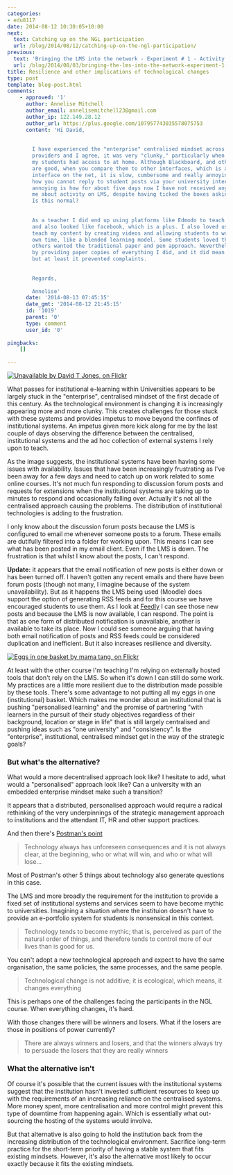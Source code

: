 ```yaml
---
categories:
- edu8117
date: 2014-08-12 10:30:05+10:00
next:
  text: Catching up on the NGL participation
  url: /blog/2014/08/12/catching-up-on-the-ngl-participation/
previous:
  text: 'Bringing the LMS into the network - Experiment # 1 - Activity completion'
  url: /blog/2014/08/03/bringing-the-lms-into-the-network-experiment-1-activity-completion/
title: Resilience and other implications of technological changes
type: post
template: blog-post.html
comments:
    - approved: '1'
      author: Annelise Mitchell
      author_email: annelisemitchell23@gmail.com
      author_ip: 122.149.28.12
      author_url: https://plus.google.com/107957743035578075753
      content: 'Hi David,
    
    
        I have experienced the "enterprise" centralised mindset across a number of educational
        providers and I agree, it was very "clunky," particularly when compared with what
        my students had access to at home. Although Blackboard, and other similar platforms,
        are good, when you compare them to other interfaces, which is almost any modern
        interface on the net, it is slow, cumbersome and really annoying. You mentioned
        how you cannot reply to student posts via your university interface. What I find
        annoying is how for about five days now I have not received any emails notifying
        me about activity on LMS, despite having ticked the boxes asking to be sent notifications.
        Is this normal?
    
    
        As a teacher I did end up using platforms like Edmodo to teach as it was so user-friendly
        and also looked like facebook, which is a plus. I also loved using youtube to
        teach my content by creating videos and allowing students to watch them in their
        own time, like a blended learning model. Some students loved this approach but
        others wanted the traditional paper and pen approach. Nevertheless, I persisted
        by providing paper copies of everything I did, and it did mean a doubling up,
        but at least it prevented complaints.
    
    
        Regards,
    
        Annelise'
      date: '2014-08-13 07:45:15'
      date_gmt: '2014-08-12 21:45:15'
      id: '1019'
      parent: '0'
      type: comment
      user_id: '0'
    
pingbacks:
    []
    
---
```

[![Unavailable by David T Jones, on Flickr](https://farm4.static.flickr.com/3867/14704504949_e812261eed_m.jpg)](https://www.flickr.com/photos/david_jones/14704504949/)

What passes for institutional e-learning within Universities appears to be largely stuck in the "enterprise", centralised mindset of the first decade of this century. As the technological environment is changing it is increasingly appearing more and more clunky. This creates challenges for those stuck with these systems and provides impetus to move beyond the confines of institutional systems. An impetus given more kick along for me by the last couple of days observing the difference between the centralised, institutional systems and the ad hoc collection of external systems I rely upon to teach.

As the image suggests, the institutional systems have been having some issues with availability. Issues that have been increasingly frustrating as I've been away for a few days and need to catch up on work related to some online courses. It's not much fun responding to discussion forum posts and requests for extensions when the institutional systems are taking up to minutes to respond and occasionally falling over. Actually it's not all the centralised approach causing the problems. The distribution of institutional technologies is adding to the frustration.

I only know about the discussion forum posts because the LMS is configured to email me whenever someone posts to a forum. These emails are dutifully filtered into a folder for working upon. This means I can see what has been posted in my email client. Even if the LMS is down. The frustration is that whilst I know about the posts, I can't respond.

**Update:** it appears that the email notification of new posts is either down or has been turned off. I haven't gotten any recent emails and there have been forum posts (though not many, I imagine because of the system unavailability). But as it happens the LMS being used (Moodle) does support the option of generating RSS feeds and for this course we have encouraged students to use them. As I look at [Feedly](http://feedly.com/) I can see those new posts and because the LMS is now available, I can respond. The point is that as one form of distributed notification is unavailable, another is available to take its place. Now I could see someone arguing that having both email notification of posts and RSS feeds could be considered duplication and inefficient. But it also increases resilience and diversity.

[![Eggs in one basket by mama tang, on Flickr](https://farm4.static.flickr.com/3514/3192164932_ccb3f1ff0d_m.jpg)](https://www.flickr.com/photos/bquach/3192164932/)  


At least with the other course I'm teaching I'm relying on externally hosted tools that don't rely on the LMS. So when it's down I can still do some work. My practices are a little more resilient due to the distribution made possible by these tools. There's some advantage to not putting all my eggs in one (institutional) basket. Which makes me wonder about an institutional that is pushing "personalised learning" and the promise of partnering "with learners in the pursuit of their study objectives regardless of their background, location or stage in life" that is still largely centralised and pushing ideas such as "one university" and "consistency". Is the "enterprise", institutional, centralised mindset get in the way of the strategic goals?

### But what's the alternative?

What would a more decentralised approach look like? I hesitate to add, what would a "personalised" approach look like? Can a university with an embedded enterprise mindset make such a transition?

It appears that a distributed, personalised approach would require a radical rethinking of the very underpinnings of the strategic management approach to institutions and the attendant IT, HR and other support practices.

And then there's [Postman's point](https://www.cs.ucdavis.edu/~rogaway/classes/188/materials/postman.pdf)

> Technology always has unforeseen consequences and it is not always clear, at the beginning, who or what will win, and who or what will lose...

Most of Postman's other 5 things about technology also generate questions in this case.

The LMS and more broadly the requirement for the institution to provide a fixed set of institutional systems and services seem to have become mythic to universities. Imagining a situation where the instituion doesn't have to provide an e-portfolio system for students is nonsensical in this context.

> Technology tends to become mythic; that is, perceived as part of the natural order of things, and therefore tends to control more of our lives than is good for us.

You can't adopt a new technological approach and expect to have the same organisation, the same policies, the same processes, and the same people.

> Technological change is not additive; it is ecological, which means, it changes everything

This is perhaps one of the challenges facing the participants in the NGL course. When everything changes, it's hard.

With those changes there will be winners and losers. What if the losers are those in positions of power currently?

> There are always winners and losers, and that the winners always try to persuade the losers that they are really winners

### What the alternative isn't

Of course it's possible that the current issues with the institutional systems suggest that the institution hasn't invested sufficient resources to keep up with the requirements of an increasing reliance on the centralised systems. More money spent, more centralisation and more control might prevent this type of downtime from happening again. Which is essentially what out-sourcing the hosting of the systems would involve.

But that alternative is also going to hold the institution back from the increasing distribution of the technological environment. Sacrifice long-term practice for the short-term priority of having a stable system that fits existing mindsets. However, it's also the alternative most likely to occur exactly because it fits the existing mindsets.